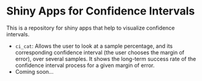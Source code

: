 # Shiny Apps for Confidence Intervals
This is a repository for shiny apps that help to visualize confidence 
intervals.

* `ci_cat`: Allows the user to look at a sample percentage, and its 
corresponding confidence interval (the user chooses the margin of error), 
over several samples. It shows the long-term success rate of the 
confidence interval process for a given margin of error.
* Coming soon...
